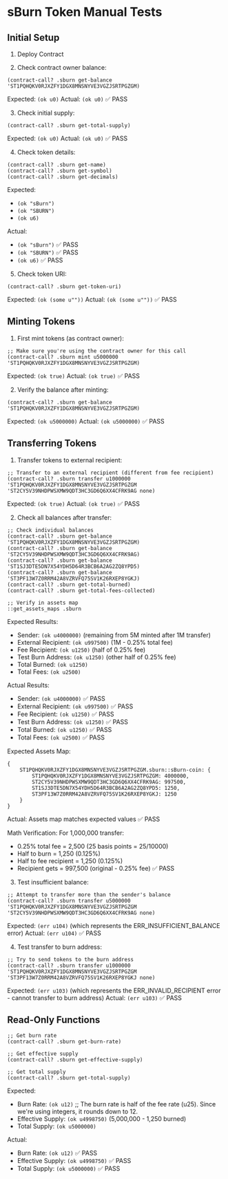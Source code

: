 # sBurn Token Manual Tests

## Initial Setup
1. Deploy Contract 

2. Check contract owner balance:
```clarity
(contract-call? .sburn get-balance 'ST1PQHQKV0RJXZFY1DGX8MNSNYVE3VGZJSRTPGZGM)
```
Expected: `(ok u0)`
Actual: `(ok u0)` ✅ PASS

3. Check initial supply:
```clarity
(contract-call? .sburn get-total-supply)
```
Expected: `(ok u0)`
Actual: `(ok u0)` ✅ PASS

4. Check token details:
```clarity
(contract-call? .sburn get-name)
(contract-call? .sburn get-symbol)
(contract-call? .sburn get-decimals)
```
Expected: 
- `(ok "sBurn")`
- `(ok "SBURN")`
- `(ok u6)`

Actual:
- `(ok "sBurn")` ✅ PASS
- `(ok "SBURN")` ✅ PASS
- `(ok u6)` ✅ PASS

5. Check token URI:
```clarity
(contract-call? .sburn get-token-uri)
```
Expected: `(ok (some u""))`
Actual: `(ok (some u""))` ✅ PASS

## Minting Tokens
1. First mint tokens (as contract owner):
```clarity
;; Make sure you're using the contract owner for this call
(contract-call? .sburn mint u5000000 'ST1PQHQKV0RJXZFY1DGX8MNSNYVE3VGZJSRTPGZGM)
```
Expected: `(ok true)`
Actual: `(ok true)` ✅ PASS

2. Verify the balance after minting:
```clarity
(contract-call? .sburn get-balance 'ST1PQHQKV0RJXZFY1DGX8MNSNYVE3VGZJSRTPGZGM)
```
Expected: `(ok u5000000)`
Actual: `(ok u5000000)` ✅ PASS

## Transferring Tokens
1. Transfer tokens to external recipient:
```clarity
;; Transfer to an external recipient (different from fee recipient)
(contract-call? .sburn transfer u1000000 'ST1PQHQKV0RJXZFY1DGX8MNSNYVE3VGZJSRTPGZGM 'ST2CY5V39NHDPWSXMW9QDT3HC3GD6Q6XX4CFRK9AG none)
```
Expected: `(ok true)`
Actual: `(ok true)` ✅ PASS

2. Check all balances after transfer:
```clarity
;; Check individual balances
(contract-call? .sburn get-balance 'ST1PQHQKV0RJXZFY1DGX8MNSNYVE3VGZJSRTPGZGM)
(contract-call? .sburn get-balance 'ST2CY5V39NHDPWSXMW9QDT3HC3GD6Q6XX4CFRK9AG)
(contract-call? .sburn get-balance 'ST1SJ3DTE5DN7X54YDH5D64R3BCB6A2AG2ZQ8YPD5)
(contract-call? .sburn get-balance 'ST3PF13W7Z0RRM42A8VZRVFQ75SV1K26RXEP8YGKJ)
(contract-call? .sburn get-total-burned)
(contract-call? .sburn get-total-fees-collected)

;; Verify in assets map
::get_assets_maps .sburn
```

Expected Results:
- Sender: `(ok u4000000)` (remaining from 5M minted after 1M transfer)
- External Recipient: `(ok u997500)` (1M - 0.25% total fee)
- Fee Recipient: `(ok u1250)` (half of 0.25% fee)
- Test Burn Address: `(ok u1250)` (other half of 0.25% fee)
- Total Burned: `(ok u1250)`
- Total Fees: `(ok u2500)`

Actual Results:
- Sender: `(ok u4000000)` ✅ PASS
- External Recipient: `(ok u997500)` ✅ PASS
- Fee Recipient: `(ok u1250)` ✅ PASS
- Test Burn Address: `(ok u1250)` ✅ PASS
- Total Burned: `(ok u1250)` ✅ PASS
- Total Fees: `(ok u2500)` ✅ PASS

Expected Assets Map:
```clarity
{
    ST1PQHQKV0RJXZFY1DGX8MNSNYVE3VGZJSRTPGZGM.sburn::sBurn-coin: {
        ST1PQHQKV0RJXZFY1DGX8MNSNYVE3VGZJSRTPGZGM: 4000000,
        ST2CY5V39NHDPWSXMW9QDT3HC3GD6Q6XX4CFRK9AG: 997500,
        ST1SJ3DTE5DN7X54YDH5D64R3BCB6A2AG2ZQ8YPD5: 1250,
        ST3PF13W7Z0RRM42A8VZRVFQ75SV1K26RXEP8YGKJ: 1250
    }
}
```
Actual: Assets map matches expected values ✅ PASS

Math Verification:
For 1,000,000 transfer:
- 0.25% total fee = 2,500 (25 basis points = 25/10000)
- Half to burn = 1,250 (0.125%)
- Half to fee recipient = 1,250 (0.125%)
- Recipient gets = 997,500 (original - 0.25% fee)
✅ PASS

3. Test insufficient balance:
```clarity
;; Attempt to transfer more than the sender's balance
(contract-call? .sburn transfer u5000000 'ST1PQHQKV0RJXZFY1DGX8MNSNYVE3VGZJSRTPGZGM 'ST2CY5V39NHDPWSXMW9QDT3HC3GD6Q6XX4CFRK9AG none)
```
Expected: `(err u104)` (which represents the ERR_INSUFFICIENT_BALANCE error)
Actual: `(err u104)` ✅ PASS

4. Test transfer to burn address:
```clarity
;; Try to send tokens to the burn address
(contract-call? .sburn transfer u1000000 'ST1PQHQKV0RJXZFY1DGX8MNSNYVE3VGZJSRTPGZGM 'ST3PF13W7Z0RRM42A8VZRVFQ75SV1K26RXEP8YGKJ none)
```
Expected: `(err u103)` (which represents the ERR_INVALID_RECIPIENT error - cannot transfer to burn address)
Actual: `(err u103)` ✅ PASS

## Read-Only Functions
```clarity
;; Get burn rate
(contract-call? .sburn get-burn-rate)

;; Get effective supply
(contract-call? .sburn get-effective-supply)

;; Get total supply
(contract-call? .sburn get-total-supply)
```
Expected:
- Burn Rate: `(ok u12)` ;; The burn rate is half of the fee rate (u25). Since we're using integers, it rounds down to 12.
- Effective Supply: `(ok u4998750)` (5,000,000 - 1,250 burned)
- Total Supply: `(ok u5000000)`

Actual:
- Burn Rate: `(ok u12)` ✅ PASS
- Effective Supply: `(ok u4998750)` ✅ PASS
- Total Supply: `(ok u5000000)` ✅ PASS
